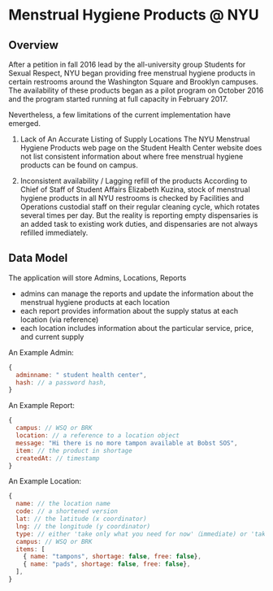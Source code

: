 # Menstrual Hygiene Products @ NYU

## Overview

After a petition in fall 2016 lead by the all-university group Students for Sexual Respect, NYU began providing free menstrual hygiene products in certain restrooms around the Washington Square and Brooklyn campuses. The availability of these products began as a pilot program on October 2016 and the program started running at full capacity in February 2017.

Nevertheless, a few limitations of the current implementation have emerged. 

1. Lack of An Accurate Listing of Supply Locations
   The NYU Menstrual Hygiene Products web page on the Student Health Center website does not list consistent information about where free menstrual hygiene products can be found on campus. 
  
2. Inconsistent availability / Lagging refill of the products
   According to Chief of Staff of Student Affairs Elizabeth Kuzina, stock of menstrual hygiene products in all NYU restrooms is checked by Facilities and Operations custodial staff on their regular cleaning cycle, which rotates several times per day. But the reality is reporting empty dispensaries is an added task to existing work duties, and dispensaries are not always refilled immediately.


## Data Model

The application will store Admins, Locations, Reports

* admins can manage the reports and update the information about the menstrual hygiene products at each location
* each report provides information about the supply status at each location (via reference)
* each location includes information about the particular service, price, and current supply

An Example Admin:

```javascript
{
  adminname: " student health center",
  hash: // a password hash,
}
```

An Example Report:

```javascript
{
  campus: // WSQ or BRK
  location: // a reference to a location object
  message: "Hi there is no more tampon available at Bobst SOS", 
  item: // the product in shortage
  createdAt: // timestamp
}
```

An Example Location:

```javascript
{
  name: // the location name
  code: // a shortened version
  lat: // the latitude (x coordinator)
  lng: // the longitude (y coordinator)
  type: // either 'take only what you need for now'（immediate) or 'take supplies for later' (future)
  campus: // WSQ or BRK
  items: [
    { name: "tampons", shortage: false, free: false},
    { name: "pads", shortage: false, free: false},
  ],
}
```
